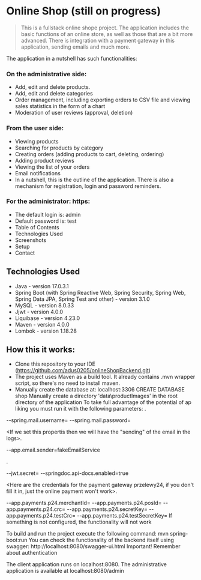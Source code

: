 # Online Shop (still on progress)
> This is a fullstack online shope project. The application includes the basic functions of an online store, as well as those that are a bit more advanced. There is integration with a payment gateway in this application, sending emails and much more.

The application in a nutshell has such functionalities:

### On the administrative side:

  - Add, edit and delete products.
  - Add, edit and delete categories
  - Order management, including exporting orders to CSV file and viewing sales statistics in the form of a chart
  - Moderation of user reviews (approval, deletion)

### From the user side:

  - Viewing products
  - Searching for products by category
  - Creating orders (adding products to cart, deleting, ordering)
  - Adding product reviews
  - Viewing the list of your orders
  - Email notifications
  - In a nutshell, this is the outline of the application. There is also a mechanism for registration, login and password reminders.


### For the administrator: https:

  - The default login is: admin
  - Default password is: test
  - Table of Contents
  - Technologies Used
  - Screenshots
  - Setup
  - Contact

## Technologies Used
  - Java - version 17.0.3.1
  - Spring Boot (with Spring Reactive Web, Spring Security, Spring Web, Spring Data JPA, Spring Test and other) - version 3.1.0
  - MySQL - version 8.0.33
  - Jjwt - version 4.0.0
  - Liquibase - version 4.23.0
  - Maven - version 4.0.0
  - Lombok - version 1.18.28

## How this it works:
  - Clone this repository to your IDE (https://github.com/adus0205/onlineShopBackend.git)
  - The project uses Maven as a build tool. It already contains .mvn wrapper script, so there's no need to install maven.
  - Manually create the database at: localhost:3306
 CREATE DATABASE shop
Manually create a directory 'data\productImages' in the root directory of the application
To take full advantage of the potential of ap liking you must run it with the following parameters:
<this is for sending email>.

--spring.mail.username=<your email to gmail>
--spring.mail.password=<your password to gmail>

<If we set this propertis then we will have the "sending" of the email in the logs>.

--app.email.sender=fakeEmailService

<Needed for jwt>.

--jwt.secret=<your secret jwt string>
--springdoc.api-docs.enabled=true

<Here are the credentials for the payment gateway przelewy24, if you don't fill it in, just the online payment won't work>.

--app.payments.p24.merchantId=<your merchant id>
--app.payments.p24.posId=<your pos id>
--app.payments.p24.crc=<your crc>
--app.payments.p24.secretKey=<your secret key>
--app.payments.p24.testCrc=<your test crc>
--app.payments.p24.testSecretKey=<your test secret key>
If something is not configured, the functionality will not work

To build and run the project execute the following command:
  mvn spring-boot:run
You can check the functionality of the backend itself using swagger: http://localhost:8080/swagger-ui.html Important! Remember about authentication

The client application runs on localhost:8080. The administrative application is available at localhost:8080/admin
